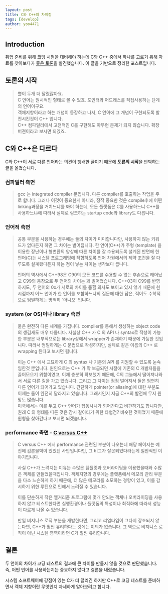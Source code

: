 ```yaml
---
layout: post
title: C와 C++의 차이점
tags: [develop]
author: yoo4471
---
```


## Introduction
취업 준비를 위해 코딩 시험을 대비해야 하는데 C와 C++ 중에서 하나를 고르기 위해 자료를 찾아보다가 [좋은 토론](http://scieng.net/tech/11190)을 발견했습니다. 이 글을 기반으로 정리한 포스트입니다. 

## 토론의 시작
  > 쁠이 두개 더 달렸잖아요.  
C 언어는 원시적인 형태로 볼 수 있죠. 포인터와 어드레스를 직접사용하는 단계의 언어이구요.  
객체지향이라고 하는 개념이 등장하고 나서, C 언어에 그 개념이 구현되도록 발전시킨것이 C++ 입니다.  
C++ 컴파일러에서 고전적인 C를 구현해도 아무런 문제가 되지 않습니다. 확장버젼이라고 보시면 되겠죠.  

## C와 C++은 다르다
C와 C++이 서로 다른 언어라는 의견이 팽배한 글이기 때문에 **토론의 시작**을 반박하는 글을 옮겼습니다. 

### 컴파일러 측면
  > gcc 는 integrated compiler 뿐입니다. 다른 compiler를 호출하는 작업을 주로 합니다. 그러나 이것이 중요한게 아니라, 정작 중요한 것은 compile후에 어떤 linking과정을 거치느냐를 봐야 하는데, 모든 플랫폼은 C를 사용하느냐 C++를 사용하느냐에 따라서 실제로 링크하는 startup code와 library도 다릅니다.  

### 언어적 측면
  > 공통 부분을 사용하는 경우에는 둘의 차이가 미미합니다만, 사용하지 않는 키워드가 없다든지 하면 그 차이는 벌어집니다. 한 언어(C++)가 주형 (template) 을 이용한 장난이나 형변환의 양상에 따른 차이를 잘 수용되도록 설계된 반면에 한 언어(C)는 시스템 프로그래밍에 적합하도록 언어 차원에서의 제약 조건을 잘 다루도록 설계됐다든지 하는 점이 낳는 차이는 생각보다 큽니다.  
  >
  > 언어의 역사에서 C++98은 C90의 모든 코드를 수용할 수 없는 후손으로 태어났고 C99의 등장으로 두 언어의 차이는 꽤 벌어졌습니다. C++03이 C99를 반영하지도, 두 언어의 0x가 서로의 차이를 좁힐 의사도 보이고 있지 않기 때문에 현 시점까지 어느 언어가 한 언어를 포함하느냐의 질문에 대한 답은, 적어도 수학적으로 엄밀하게는 명백히 `아니오' 입니다.  
  
### system (or OS)이나 library 측면
  > 둘은 완전히 다른 체계를 가집니다. compiler를 통해서 생성하는 object code 의 생김새도 매우 다릅니다. 사실상 C++ 가 C 의 API 나 syntax로 작성이 가능한 부분은 내부적으로는 library상에서 wrapper가 존재하기 때문에 가능한 것입니다. 따라서 엄밀하게는 C 문법으로 작성하지만, 실제로 같은 이름의 C++ 로 wrapping 된다고 보시면 됩니다. 
  >
  > 이는 C++ 에서 교묘하게 C 의 syntax 나 기존의 API 를 지원할 수 있도록 눈속임한것 뿐입니다. 원인으로는 C++ 가 막 보급되던 시절에 기존의 C 개발자들을 끌어모으기 위함이였고, 이제 충분히 확보했기 때문에, C의 그늘에서 떨어져나와서 서로 다른 길을 가고 있습니다. 그리고 그 차이는 점점 벌어져서 둘은 엄연히 다른 언어가 되어가고 있습니다. 간단하게 pointer(or aliasing)에 대한 부분도 이제는 둘이 완전히 달라지고 있습니다. 그래서인지 지금 C++의 발전에 무지 원망도 많습니다.  
  미국에서는 이를 두고 C++ 언어가 잡동사니가 되어간다고 비판하기도 합니다만, 원래 C 의 형태를 따른 것은 잠시 갈아타기 위한 타협점? 비슷한 것이었기 때문에 원형을 찾아간다고 보시면 되겠습니다.  

### performance 측면 - [C versus C++](http://unthought.net/c++/c_vs_c++.html)
  > C versus C++ 에서 performance 관련된 부분이 나오는데 해당 페이지는 예전에 갑론을박이 있었던 사안입니다만, 그 비교가 잘못되었다라는게 일반적인 이야기입니다. 
  >
  >사실 C++가 느려지는 이유는 수많은 템플릿과 오버라이딩을 이용했을때와 수많은 객체를 만들었을때입니다. 객체지향의 경우에는 플랫폼에서 메모리 관리 부분을 다소 느슨하게 하기 때문에, 더 많은 메모리를 소모하는 경향이 있고, 이를 감시하기 위한 루틴으로 인해서 느려질 수 있습니다. 
  >
  >이를 단순하게 작은 앨거리즘 프로그램에 몇개 안되는 객체나 오버라이딩을 사용하지 않고 테스트한다면 실행환경이나 플랫폼의 특성이나 최적화에 따라서 성능이 다르게 나올 수 있습니다.  
  >
  > 만일 비지니스 로직 부분을 개발한다면, 그리고 리얼타임이 그다지 강조되지 않는다면, C++가 훨씬 유리하다는 것에는 이의가 없습니다. 그 역으로 비지니스 로직이 아닌 시스템 영역이라면 C가 훨씬 유리합니다.

  
## 결론
두 언어의 차이가 코딩 테스트의 결과에 큰 차이를 만들지 않을 것으로 판단했습니다. 즉, 어떤 언어를 사용하는지는 중요하지 않다고 결론을 내렸습니다.  

시스템 소프트웨어에 강점이 있는 C가 더 끌리긴 하지만 C++로 코딩 테스트를 준비하면서 객체 지향이란 무엇인지 자세하게 알아보려고 합니다.
  